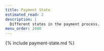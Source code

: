 ```yaml
---
title: Payment State
estimated_read: 2
description: |
  Different states in the payment process.
menu_order: 2400
---
```


{% include payment-state.md %}
